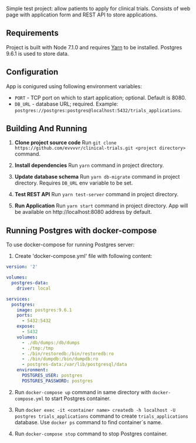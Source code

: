 Simple test project: allow patients to apply for clinical trials.
Consists of web page with application form and REST API to store applications.

## Requirements
Project is built with Node 7.1.0 and requires [Yarn](https://yarnpkg.com/) to be installed.
Postgres 9.6.1 is used to store data.

## Configuration
App is conigured using following environment variables:

* `PORT` - TCP port on which to start application; optional. Default is 8080.
* `DB_URL` - database URL; required. Example: `postgres://postgres:postgres@localhost:5432/trials_applications`.

## Building And Running

1. **Clone project source code**
  Run `git clone https://github.com/evvvvr/clinical-trials.git <project directory>` command.

2. **Install dependencies**
  Run `yarn` command in project directory.

3. **Update database schema**
  Run `yarn db-migrate` command in project directory.
  Requires `DB_URL` env variable to be set.

4. **Test REST API**
  Run `yarn test-server` command in project directory.

5. **Run Application**
  Run `yarn start` command in project directory.
  App will be available on http://localhost:8080 address by default.

## Running Postgres with docker-compose

To use docker-compose for running Postgres server:

1. Create 'docker-compose.yml' file with following content:

  ```yml
  version: '2'

  volumes:
    postgres-data:
      driver: local

  services:
    postgres:
      image: postgres:9.6.1
      ports:
        - 5432:5432
      expose:
        - 5432
      volumes:
        - ./db/dumps:/db/dumps
        - ./tmp:/tmp
        - ./bin/restoredb:/bin/restoredb:ro
        - ./bin/dumpdb:/bin/dumpdb:ro
        - postgres-data:/var/lib/postgresql/data
      environment:
        POSTGRES_USER: postgres
        POSTGRES_PASSWORD: postgres
  ```

2. Run `docker-compose up` command in same directory with `docker-compose.yml` to start
Postgres container.

3. Run `docker exec -it <container name> createdb -h localhost -U postgres trials_applications` command
to create `trials_applications` database. Use `docker ps` command to find container`s name.

4. Run `docker-compose stop` command to stop Postgres container.